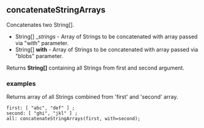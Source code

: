 ## concatenateStringArrays

Concatenates two String[].

 * String[] __strings_ - Array of Strings to be concatenated with array passed
via "with" parameter.
 * String[] __with__ - Array of Strings to be concatenated with array passed
via "blobs" parameter.

Returns __String[]__ containing all Strings from first and second argument.

### examples

Returns array of all Strings combined from 'first' and 'second' array.
```
first: [ "abc", "def" ] ;
second: [ "ghi", "jkl" ] ;
all: concatenateStringArrays(first, with=second);
```
